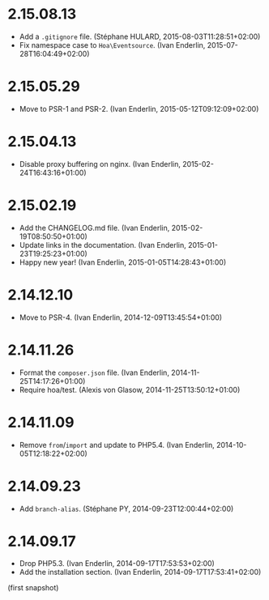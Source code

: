 # 2.15.08.13

  * Add a `.gitignore` file. (Stéphane HULARD, 2015-08-03T11:28:51+02:00)
  * Fix namespace case to `Hoa\Eventsource`. (Ivan Enderlin, 2015-07-28T16:04:49+02:00)

# 2.15.05.29

  * Move to PSR-1 and PSR-2. (Ivan Enderlin, 2015-05-12T09:12:09+02:00)

# 2.15.04.13

  * Disable proxy buffering on nginx. (Ivan Enderlin, 2015-02-24T16:43:16+01:00)

# 2.15.02.19

  * Add the CHANGELOG.md file. (Ivan Enderlin, 2015-02-19T08:50:50+01:00)
  * Update links in the documentation. (Ivan Enderlin, 2015-01-23T19:25:23+01:00)
  * Happy new year! (Ivan Enderlin, 2015-01-05T14:28:43+01:00)

# 2.14.12.10

  * Move to PSR-4. (Ivan Enderlin, 2014-12-09T13:45:54+01:00)

# 2.14.11.26

  * Format the `composer.json` file. (Ivan Enderlin, 2014-11-25T14:17:26+01:00)
  * Require hoa/test. (Alexis von Glasow, 2014-11-25T13:50:12+01:00)

# 2.14.11.09

  * Remove `from`/`import` and update to PHP5.4. (Ivan Enderlin, 2014-10-05T12:18:22+02:00)

# 2.14.09.23

  * Add `branch-alias`. (Stéphane PY, 2014-09-23T12:00:44+02:00)

# 2.14.09.17

  * Drop PHP5.3. (Ivan Enderlin, 2014-09-17T17:53:53+02:00)
  * Add the installation section. (Ivan Enderlin, 2014-09-17T17:53:41+02:00)

(first snapshot)
